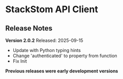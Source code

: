 # StackStom API Client
## Release Notes

__Version 2.0.2__
Released: 2025-09-15
* Update with Python typing hints
* Change 'authenticated' to property from function
* Fix Init

__Previous releases were early development versions__

